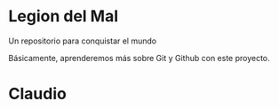 # Legion del Mal
Un repositorio para conquistar el mundo

Básicamente, aprenderemos más sobre Git y Github con este proyecto.

# Claudio